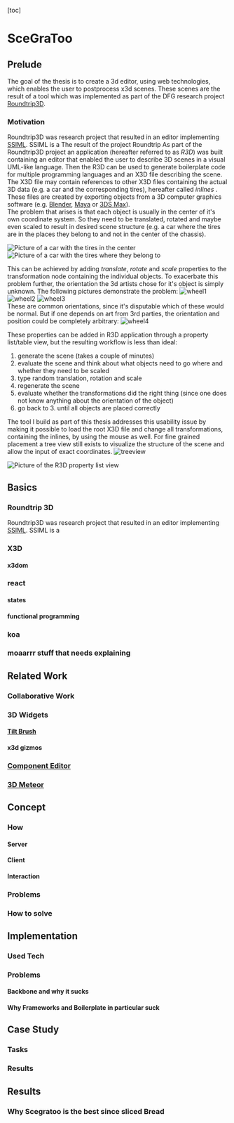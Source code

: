 [toc]
# SceGraToo
## Prelude
The goal of the thesis is to create a 3d editor, using web technologies, which enables the user to postprocess x3d scenes. These scenes are the result of a tool which was implemented as part of the DFG research project [Roundtrip3D](http://elrond.informatik.tu-freiberg.de/Roundtrip3D/).

### Motivation
Roundtrip3D was research project that resulted in an editor implementing [SSIML](http://edoc.ub.uni-muenchen.de/9459/). SSIML is a
The result of the project Roundtrip
As part of the Roundtrip3D project an application (hereafter referred to as *R3D*) was built containing an editor that enabled the user to describe 3D scenes in a visual UML-like language. Then the R3D can be used to generate boilerplate code for multiple programming languages and an X3D file describing the scene. The X3D file may contain references to other X3D files containing the actual 3D data (e.g. a car and the corresponding tires), hereafter called *inlines* . These files are created by exporting objects from a 3D computer graphics software (e.g. [Blender](https://www.blender.org/), [Maya](http://www.autodesk.com/products/maya/overview) or [3DS Max](http://www.autodesk.com/products/3ds-max/overview)).  
The problem that arises is that each object is usually in the center of it's own coordinate system. So they need to be translated, rotated and maybe even scaled to result in desired scene structure (e.g. a car where the tires are in the places they belong to and not in the center of the chassis).  

![Picture of a car with the tires in the center]()  
![Picture of a car with the tires where they belong to]()  


This can be achieved by adding *translate*, *rotate* and *scale* properties to the transformation node containing the individual objects.
To exacerbate this problem further, the orientation the 3d artists chose for it's object is simply unknown. The following pictures demonstrate the problem:
![wheel1](https://www.dropbox.com/s/xhs8gbur6pa8lgd/wheel1.png?dl=1)
![wheel2](https://www.dropbox.com/s/0gyfkmpam5o8riq/wheel2.png?dl=1)
![wheel3](https://www.dropbox.com/s/gg362w2h9p93wdz/wheel3.png?dl=1)  
These are common orientations, since it's disputable which of these would be normal. But if one depends on art from 3rd parties, the orientation and position could be completely arbitrary:
![wheel4](https://www.dropbox.com/s/nuoge1q1bxv8ygj/wheel4.png?dl=1)  

These properties can be added in R3D application through a property list/table view, but the resulting workflow is less than ideal:

1. generate the scene (takes a couple of minutes)
2. evaluate the scene and think about what objects need to go where and whether they need to be scaled
3. type random translation, rotation and scale
4. regenerate the scene
5. evaluate whether the transformations did the right thing (since one does not know anything about the orientation of the object)
6. go back to 3. until all objects are placed correctly

The tool I build as part of this thesis addresses this usability issue by making it possible to load the root X3D file and change all transformations, containing the inlines, by using the mouse as well. For fine grained placement a tree view still exists to visualize the structure of the scene and allow the input of exact coordinates.
![treeview](https://www.dropbox.com/s/985tkrkpx67nyuk/treeview.png?dl=1)

![Picture of the R3D property list view]()  

## Basics
### Roundtrip 3D
Roundtrip3D was research project that resulted in an editor implementing [SSIML](http://edoc.ub.uni-muenchen.de/9459/). SSIML is a
### X3D
#### x3dom
### react
#### states
#### functional programming
### koa
### moaarrr stuff that needs explaining
## Related Work
### Collaborative Work
### 3D Widgets
#### [Tilt Brush](http://www.tiltbrush.com/)
#### x3d gizmos
### [Component Editor](https://github.com/x3dom/component-editor)
### [3D Meteor](http://3d.meteor.com/)
## Concept
### How
#### Server
#### Client
#### Interaction
### Problems
### How to solve
## Implementation
### Used Tech
### Problems
#### Backbone and why it sucks
#### Why Frameworks and Boilerplate in particular suck
## Case Study
### Tasks
### Results
## Results
### Why Scegratoo is the best since sliced Bread
